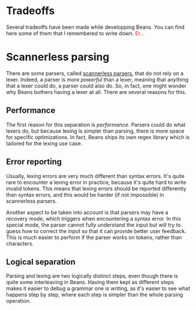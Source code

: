 # Tradeoffs

Several tradeoffs have been made while developping Beans. You can find
here some of them that I remembered to write down.
<span style=color:red>Er...</span>

# Scannerless parsing

There are some parsers, called [scannerless
parsers](https://en.wikipedia.org/wiki/Scannerless_parsing), that do
not rely on a lexer. Indeed, a parser is *more powerful* than a lexer,
meaning that anything that a lexer could do, a parser could also
do. So, in fact, one might wonder why Beans bothers having a lexer at
all. There are several reasons for this.

## Performance

The first reason for this separation is *performance*. Parsers could
do what lexers do, but because lexing is simpler than parsing, there
is more space for specific optimizations. In fact, Beans ships its own
regex library which is tailored for the lexing use case.

## Error reporting

Usually, lexing errors are very much different than syntax
errors. It's quite rare to encounter a lexing error in practice,
because it's quite hard to write invalid tokens. This means that lexing
errors should be reported differently than syntax errors, and this
would be harder (if not impossible) in scannerless parsers.

Another aspect to be taken into account is that parsers may have a
recovery mode, which triggers when encountering a syntax error. In
this special mode, the parser cannot fully understand the input but
will try to guess how to correct the input so that it can provide
better user feedback. This is much easier to perform if the parser
works on tokens, rather than characters.

## Logical separation

Parsing and lexing are two logically distinct steps, even though there
is quite some interleaving in Beans. Having them kept as different
steps makes it easier to debug a grammar one is writing, as it's easier
to see what happens step by step, where each step is simpler than the
whole parsing operation.
